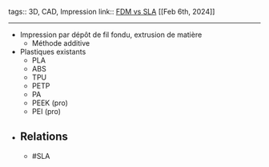 tags:: 3D, CAD, Impression
link:: [FDM vs SLA](https://formlabs.com/fr/blog/fdm-vs-sla-compare-types-of-3d-printers/) 
[[Feb 6th, 2024]]
***

- Impression par dépôt de fil fondu, extrusion de matière
	- Méthode additive
- Plastiques existants
	- PLA
	- ABS
	- TPU
	- PETP
	- PA
	- PEEK (pro)
	- PEI (pro)
- ## Relations
	- #SLA